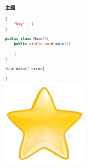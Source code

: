 ### 主题


````json
{
    "key" : 1
}
````


````java
public class Main(){
    public static void main(){
        
    }
}
````

````golang
func main() error{

}

````


![test](https://github.com/Fordisk123/Fordisk123.github.io/blob/master/my-pics/test.jpeg?raw=true)
